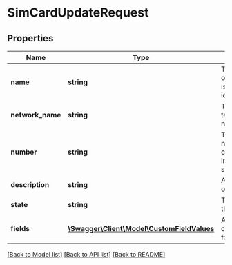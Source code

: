 # SimCardUpdateRequest

## Properties
Name | Type | Description | Notes
------------ | ------------- | ------------- | -------------
**name** | **string** | The serial number of the SIM card that is used to uniquely identify it. | [optional] 
**network_name** | **string** | The name of the telecommunications network. | [optional] 
**number** | **string** | The direct mobile number for this SIM card. Must be in international format starting with +. | [optional] 
**description** | **string** | A short description of the sim card. | [optional] 
**state** | **string** | The current state of the object | [optional] 
**fields** | [**\Swagger\Client\Model\CustomFieldValues**](CustomFieldValues.md) | A number of custom field values for this simcard. | [optional] 

[[Back to Model list]](../README.md#documentation-for-models) [[Back to API list]](../README.md#documentation-for-api-endpoints) [[Back to README]](../README.md)


